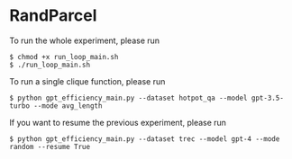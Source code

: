 # RandParcel

To run the whole experiment, please run

```
$ chmod +x run_loop_main.sh
$ ./run_loop_main.sh
```


To run a single clique function, please run

```
$ python gpt_efficiency_main.py --dataset hotpot_qa --model gpt-3.5-turbo --mode avg_length
```

If you want to resume the previous experiment, please run

```
$ python gpt_efficiency_main.py --dataset trec --model gpt-4 --mode random --resume True
```

